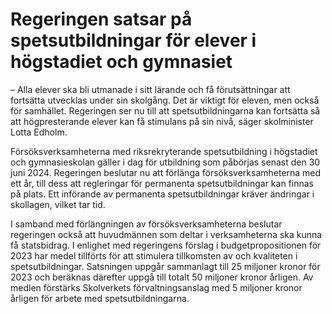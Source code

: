 # Regeringen satsar på spetsutbildningar för elever i högstadiet och gymnasiet

– Alla elever ska bli utmanade i sitt lärande och få förutsättningar att fortsätta utvecklas under sin skolgång. Det är viktigt för eleven, men också för samhället. Regeringen ser nu till att spetsutbildningarna kan fortsätta så att högpresterande elever kan få stimulans på sin nivå, säger skolminister Lotta Edholm.

Försöksverksamheterna med riksrekryterande spetsutbildning i högstadiet och gymnasie­skolan gäller i dag för utbildning som påbörjas senast den 30 juni 2024. Regeringen beslutar nu att förlänga försöksverksamheterna med ett år, till dess att regleringar för permanenta spetsutbildningar kan finnas på plats. Ett införande av permanenta spetsutbildningar kräver ändringar i skollagen, vilket tar tid.

I samband med förlängningen av försöksverksamheterna beslutar regeringen också att huvudmännen som deltar i verksamheterna ska kunna få statsbidrag. I enlighet med regeringens förslag i budgetpropositionen för 2023 har medel tillförts för att stimulera tillkomsten av och kvaliteten i spetsutbildningar. Satsningen uppgår sammanlagt till 25 miljoner kronor för 2023 och beräknas därefter uppgå till totalt 50 miljoner kronor årligen. Av medlen förstärks Skolverkets förvaltningsanslag med 5 miljoner kronor årligen för arbete med spetsutbildningarna.
